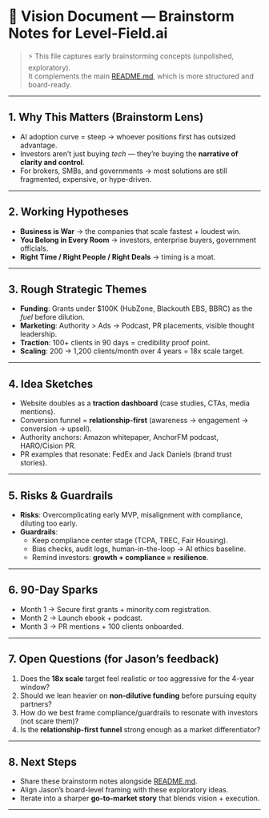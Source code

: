 # 🧩 Vision Document — Brainstorm Notes for Level-Field.ai

> ⚡ This file captures early brainstorming concepts (unpolished, exploratory).  
> It complements the main [README.md](README.md), which is more structured and board-ready.

---

## 1. Why This Matters (Brainstorm Lens)
- AI adoption curve = steep → whoever positions first has outsized advantage.  
- Investors aren’t just buying *tech* — they’re buying the **narrative of clarity and control**.  
- For brokers, SMBs, and governments → most solutions are still fragmented, expensive, or hype-driven.  

---

## 2. Working Hypotheses
- **Business is War** → the companies that scale fastest + loudest win.  
- **You Belong in Every Room** → investors, enterprise buyers, government officials.  
- **Right Time / Right People / Right Deals** → timing is a moat.  

---

## 3. Rough Strategic Themes
- **Funding**: Grants under $100K (HubZone, Blackouth EBS, BBRC) as the *fuel* before dilution.  
- **Marketing**: Authority > Ads → Podcast, PR placements, visible thought leadership.  
- **Traction**: 100+ clients in 90 days = credibility proof point.  
- **Scaling**: 200 → 1,200 clients/month over 4 years = 18x scale target.  

---

## 4. Idea Sketches
- Website doubles as a **traction dashboard** (case studies, CTAs, media mentions).  
- Conversion funnel = **relationship-first** (awareness → engagement → conversion → upsell).  
- Authority anchors: Amazon whitepaper, AnchorFM podcast, HARO/Cision PR.  
- PR examples that resonate: FedEx and Jack Daniels (brand trust stories).  

---

## 5. Risks & Guardrails
- **Risks**: Overcomplicating early MVP, misalignment with compliance, diluting too early.  
- **Guardrails**:  
  - Keep compliance center stage (TCPA, TREC, Fair Housing).  
  - Bias checks, audit logs, human-in-the-loop → AI ethics baseline.  
  - Remind investors: **growth + compliance = resilience**.  

---

## 6. 90-Day Sparks
- Month 1 → Secure first grants + minority.com registration.  
- Month 2 → Launch ebook + podcast.  
- Month 3 → PR mentions + 100 clients onboarded.  

---

## 7. Open Questions (for Jason’s feedback)
1. Does the **18x scale** target feel realistic or too aggressive for the 4-year window?  
2. Should we lean heavier on **non-dilutive funding** before pursuing equity partners?  
3. How do we best frame compliance/guardrails to resonate with investors (not scare them)?  
4. Is the **relationship-first funnel** strong enough as a market differentiator?  

---

## 8. Next Steps
- Share these brainstorm notes alongside [README.md](README.md).  
- Align Jason’s board-level framing with these exploratory ideas.  
- Iterate into a sharper **go-to-market story** that blends vision + execution.  

---
